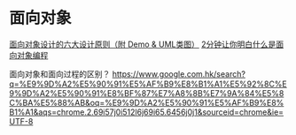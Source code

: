 # 面向对象

[面向对象设计的六大设计原则（附 Demo & UML类图）](https://juejin.cn/post/6844903673672237063)
[2分钟让你明白什么是面向对象编程](https://zhuanlan.zhihu.com/p/75265007)

面向对象和面向过程的区别？
	https://www.google.com.hk/search?q=%E9%9D%A2%E5%90%91%E5%AF%B9%E8%B1%A1%E5%92%8C%E9%9D%A2%E5%90%91%E8%BF%87%E7%A8%8B%E7%9A%84%E5%8C%BA%E5%88%AB&oq=%E9%9D%A2%E5%90%91%E5%AF%B9%E8%B1%A1&aqs=chrome.2.69i57j0i512l6j69i65.6456j0j1&sourceid=chrome&ie=UTF-8
